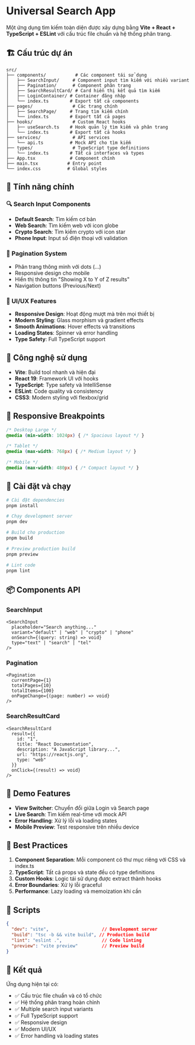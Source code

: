 # Universal Search App

Một ứng dụng tìm kiếm toàn diện được xây dựng bằng **Vite + React + TypeScript + ESLint** với cấu trúc file chuẩn và hệ thống phân trang.

## 🏗️ Cấu trúc dự án

```
src/
├── components/           # Các component tái sử dụng
│   ├── SearchInput/     # Component input tìm kiếm với nhiều variant
│   ├── Pagination/      # Component phân trang
│   ├── SearchResultCard/ # Card hiển thị kết quả tìm kiếm
│   ├── LoginContainer/ # Container đăng nhập
│   └── index.ts        # Export tất cả components
├── pages/               # Các trang chính
│   ├── SearchPage/     # Trang tìm kiếm chính
│   └── index.ts        # Export tất cả pages
├── hooks/               # Custom React hooks
│   ├── useSearch.ts    # Hook quản lý tìm kiếm và phân trang
│   └── index.ts        # Export tất cả hooks
├── services/            # API services
│   └── api.ts          # Mock API cho tìm kiếm
├── types/               # TypeScript type definitions
│   └── index.ts        # Tất cả interfaces và types
├── App.tsx             # Component chính
├── main.tsx           # Entry point
└── index.css          # Global styles
```

## 🎯 Tính năng chính

### 🔍 Search Input Components
- **Default Search**: Tìm kiếm cơ bản
- **Web Search**: Tìm kiếm web với icon globe
- **Crypto Search**: Tìm kiếm crypto với icon star
- **Phone Input**: Input số điện thoại với validation

### 📄 Pagination System
- Phân trang thông minh với dots (...)
- Responsive design cho mobile
- Hiển thị thông tin "Showing X to Y of Z results"
- Navigation buttons (Previous/Next)

### 🎨 UI/UX Features
- **Responsive Design**: Hoạt động mượt mà trên mọi thiết bị
- **Modern Styling**: Glass morphism và gradient effects
- **Smooth Animations**: Hover effects và transitions
- **Loading States**: Spinner và error handling
- **Type Safety**: Full TypeScript support

## 🚀 Công nghệ sử dụng

- **Vite**: Build tool nhanh và hiện đại
- **React 19**: Framework UI với hooks
- **TypeScript**: Type safety và IntelliSense
- **ESLint**: Code quality và consistency
- **CSS3**: Modern styling với flexbox/grid

## 📱 Responsive Breakpoints

```css
/* Desktop Large */
@media (min-width: 1024px) { /* Spacious layout */ }

/* Tablet */  
@media (max-width: 768px) { /* Medium layout */ }

/* Mobile */
@media (max-width: 480px) { /* Compact layout */ }
```

## 🔧 Cài đặt và chạy

```bash
# Cài đặt dependencies
pnpm install

# Chạy development server
pnpm dev

# Build cho production
pnpm build

# Preview production build
pnpm preview

# Lint code
pnpm lint
```

## 📦 Components API

### SearchInput
```tsx
<SearchInput
  placeholder="Search anything..."
  variant="default" | "web" | "crypto" | "phone"
  onSearch={(query: string) => void}
  type="text" | "search" | "tel"
/>
```

### Pagination
```tsx
<Pagination
  currentPage={1}
  totalPages={10}
  totalItems={100}
  onPageChange={(page: number) => void}
/>
```

### SearchResultCard
```tsx
<SearchResultCard
  result={{
    id: "1",
    title: "React Documentation",
    description: "A JavaScript library...",
    url: "https://reactjs.org",
    type: "web"
  }}
  onClick={(result) => void}
/>
```

## 🎪 Demo Features

- **View Switcher**: Chuyển đổi giữa Login và Search page
- **Live Search**: Tìm kiếm real-time với mock API
- **Error Handling**: Xử lý lỗi và loading states
- **Mobile Preview**: Test responsive trên nhiều device

## 🌟 Best Practices

1. **Component Separation**: Mỗi component có thư mục riêng với CSS và index.ts
2. **TypeScript**: Tất cả props và state đều có type definitions
3. **Custom Hooks**: Logic tái sử dụng được extract thành hooks
4. **Error Boundaries**: Xử lý lỗi graceful
5. **Performance**: Lazy loading và memoization khi cần

## 📝 Scripts

```json
{
  "dev": "vite",                    // Development server
  "build": "tsc -b && vite build", // Production build
  "lint": "eslint .",               // Code linting
  "preview": "vite preview"         // Preview build
}
```

## 🎉 Kết quả

Ứng dụng hiện tại có:
- ✅ Cấu trúc file chuẩn và có tổ chức
- ✅ Hệ thống phân trang hoàn chỉnh
- ✅ Multiple search input variants
- ✅ Full TypeScript support
- ✅ Responsive design
- ✅ Modern UI/UX
- ✅ Error handling và loading states
